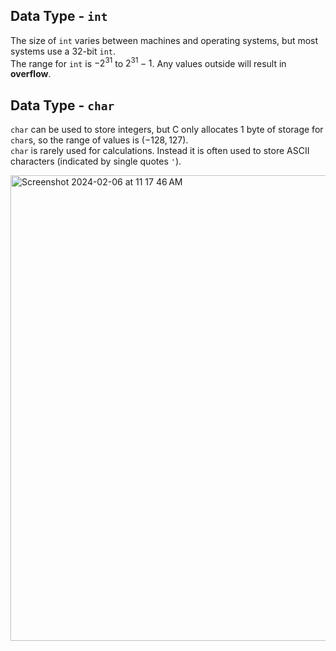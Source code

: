 ## Data Type - `int`
The size of `int` varies between machines and operating systems, but most systems use a 32-bit `int`. <br>
The range for `int` is $-2^{31}$ to $2^{31}-1$. Any values outside will result in **overflow**.

## Data Type - `char`
`char` can be used to store integers, but C only allocates 1 byte of storage for `char`s, so the range of values is $(-128, 127)$. <br>
`char` is rarely used for calculations. Instead it is often used to store ASCII characters (indicated by single quotes `'`). <br>

<img width="745" alt="Screenshot 2024-02-06 at 11 17 46 AM" src="https://github.com/liuandy1207/notes/assets/72530429/d5ea6968-b052-494c-b4c9-ba8509a847f4">

